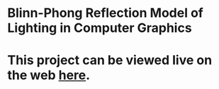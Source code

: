 # Blinn-Phong Reflection Model of Lighting in Computer Graphics 

# This project can be viewed live on the web [here](http://zacheryglass.com/Light-Model).
